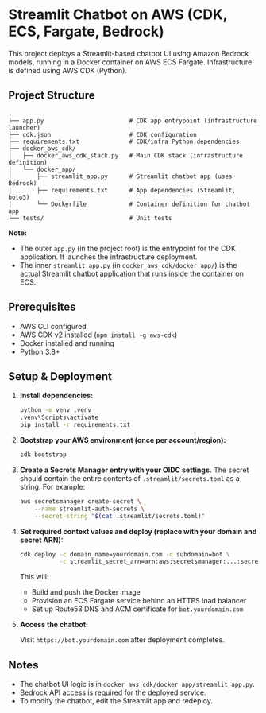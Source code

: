 # Streamlit Chatbot on AWS (CDK, ECS, Fargate, Bedrock)

This project deploys a Streamlit-based chatbot UI using Amazon Bedrock models, running in a Docker container on AWS ECS Fargate. Infrastructure is defined using AWS CDK (Python).

## Project Structure

```
.
├── app.py                        # CDK app entrypoint (infrastructure launcher)
├── cdk.json                      # CDK configuration
├── requirements.txt              # CDK/infra Python dependencies
├── docker_aws_cdk/
│   ├── docker_aws_cdk_stack.py   # Main CDK stack (infrastructure definition)
│   └── docker_app/
│       ├── streamlit_app.py      # Streamlit chatbot app (uses Bedrock)
│       ├── requirements.txt      # App dependencies (Streamlit, boto3)
│       └── Dockerfile            # Container definition for chatbot app
└── tests/                        # Unit tests
```

**Note:**

- The outer `app.py` (in the project root) is the entrypoint for the CDK application. It launches the infrastructure deployment.
- The inner `streamlit_app.py` (in `docker_aws_cdk/docker_app/`) is the actual Streamlit chatbot application that runs inside the container on ECS.

## Prerequisites

- AWS CLI configured
- AWS CDK v2 installed (`npm install -g aws-cdk`)
- Docker installed and running
- Python 3.8+

## Setup & Deployment

1. **Install dependencies:**

   ```cmd
   python -m venv .venv
   .venv\Scripts\activate
   pip install -r requirements.txt
   ```

2. **Bootstrap your AWS environment (once per account/region):**

   ```cmd
   cdk bootstrap
   ```

3. **Create a Secrets Manager entry with your OIDC settings.** The
   secret should contain the entire contents of `.streamlit/secrets.toml` as
   a string. For example:

   ```bash
   aws secretsmanager create-secret \
       --name streamlit-auth-secrets \
       --secret-string "$(cat .streamlit/secrets.toml)"
   ```

4. **Set required context values and deploy (replace with your domain and secret ARN):**

   ```cmd
   cdk deploy -c domain_name=yourdomain.com -c subdomain=bot \
              -c streamlit_secret_arn=arn:aws:secretsmanager:...:secret:streamlit-auth-secrets
   ```

   This will:

   - Build and push the Docker image
   - Provision an ECS Fargate service behind an HTTPS load balancer
   - Set up Route53 DNS and ACM certificate for `bot.yourdomain.com`

5. **Access the chatbot:**

   Visit `https://bot.yourdomain.com` after deployment completes.

## Notes

- The chatbot UI logic is in `docker_aws_cdk/docker_app/streamlit_app.py`.
- Bedrock API access is required for the deployed service.
- To modify the chatbot, edit the Streamlit app and redeploy.

